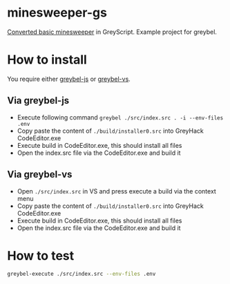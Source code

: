 # minesweeper-gs

[Converted basic minesweeper](https://github.com/fej-snikduj/minesweeper-nodejs/tree/master) in GreyScript. Example project for greybel.

# How to install

You require either [greybel-js](https://github.com/ayecue/greybel-js) or [greybel-vs](https://github.com/ayecue/greybel-vs).

## Via greybel-js

- Execute following command `greybel ./src/index.src . -i --env-files .env`
- Copy paste the content of `./build/installer0.src` into GreyHack CodeEditor.exe
- Execute build in CodeEditor.exe, this should install all files
- Open the index.src file via the CodeEditor.exe and build it

## Via greybel-vs

- Open `./src/index.src` in VS and press execute a build via the context menu
- Copy paste the content of `./build/installer0.src` into GreyHack CodeEditor.exe
- Execute build in CodeEditor.exe, this should install all files
- Open the index.src file via the CodeEditor.exe and build it

# How to test

```bash
greybel-execute ./src/index.src --env-files .env
```